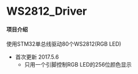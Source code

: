# WS2812_Driver

#### 项目介绍
使用STM32单总线驱动80个WS2812(RGB LED)

* 首次更新 2017.5.6
  * 只用一个引脚控制RGB LED的256位颜色显示
